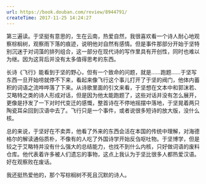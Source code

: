 ```yaml
---
url: https://book.douban.com/review/8944791/
createTime: 2017-11-25 14:24:27
---
```


第三遍读。于坚挺有意思的，生在云南，热爱自然，我很喜欢看一个诗人耐心地观察棕榈树，观察雨下落的痕迹，说明他对自然有感情。但是事件那部分开始于坚特别沉迷于对词藻的排列组合，这一部分在现代诗的写作里具有开创性，同时也难以为继。因为这背后并没有太多值得思考的东西。

长诗《飞行》能看到于坚的野心，但有一个致命的问题，就是……跑题……于坚写东西一旦开始唠就停不下来，看起来像飞行这个事儿打开了于坚的阀门，他体内蓄积的词语之流哗哗落了下来。从诗歌里面的引文来看，于坚想在文本中和郭沫若、艾略特之类的诗人形成对话，但是因为他太能跑题了，这些对话并没有怎么展开，更像是抒发了一下对时代变迁的感慨，整首诗在不停地摇摆中落地，于坚晃着两只陶瓷耳朵回到汉语中去了。飞行只是一个事件，或者说很多短诗的放大版，没什么核。

总的来说，于坚好在不卖弄，他看了外来的东西会活在本国的传统中理解，对海德格尔的解读通俗质朴，不像有的人吃了外国诗学开始反刍呕吐物。于坚博学，但是较之于艾略特并没有什么强大的总结能力，也找不到什么内核，只好做词语的废料仓库。他代表着许多被人们遗忘的事物，这点上我认为于坚比很多人都热爱汉语。好在观察败在废话。

我还挺热爱他的，那个写棕榈树不死且沉默的诗人。